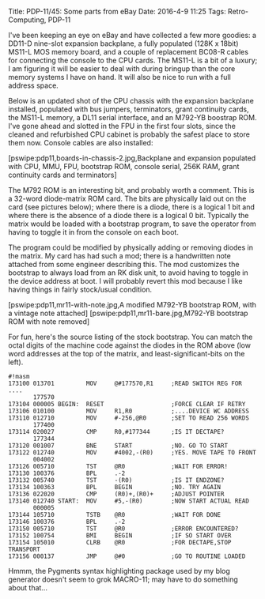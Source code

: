 Title: PDP-11/45: Some parts from eBay
Date: 2016-4-9 11:25
Tags: Retro-Computing, PDP-11

I've been keeping an eye on eBay and have collected a few more goodies: a DD11-D nine-slot expansion backplane, a fully
populated (128K x 18bit) MS11-L MOS memory board, and a couple of replacement BC08-R cables for connecting the console
to the CPU cards.  The MS11-L is a bit of a luxury; I am figuring it will be easier to deal with during bringup than
the core memory systems I have on hand.  It will also be nice to run with a full address space.

Below is an updated shot of the CPU chassis with the expansion backplane installed, populated with bus jumpers,
terminators, grant continuity cards, the MS11-L memory, a DL11 serial interface, and an M792-YB boostrap ROM.  I've gone
ahead and slotted in the FPU in the first four slots, since the cleaned and refurbished CPU cabinet is probably the
safest place to store them now.  Console cables are also installed:

[pswipe:pdp11,boards-in-chassis-2.jpg,Backplane and expansion populated with CPU, MMU, FPU, bootstrap ROM, console serial, 256K RAM, grant continuity cards and terminators]

The M792 ROM is an interesting bit, and probably worth a comment.  This is a 32-word diode-matrix ROM card.  The bits
are physically laid out on the card (see pictures below); where there is a diode, there is a logical 1 bit and where
there is the absence of a diode there is a logical 0 bit.  Typically the matrix would be loaded with a bootstrap program,
to save the operator from having to toggle it in from the console on each boot.

The program could be modified by physically adding or removing diodes in the matrix.  My card has had such a mod; there
is a handwritten note attached from some engineer describing this.  The mod customizes the bootstrap to always load
from an RK disk unit, to avoid having to toggle in the device address at boot.  I will probably revert this mod because
I like having things in fairly stock/usual condition.

[pswipe:pdp11,mr11-with-note.jpg,A modified M792-YB bootstrap ROM, with a vintage note attached]
[pswipe:pdp11,mr11-bare.jpg,M792-YB bootstrap ROM with note removed]

For fun, here's the source listing of the stock bootstrap.  You can match the octal digits of the machine code against
the diodes in the ROM above (low word addresses at the top of the matrix, and least-significant-bits on the left).

    #!masm
    173100 013701         MOV     @#177570,R1     ;READ SWITCH REG FOR ....
           177570
    173104 000005 BEGIN:  RESET                   ;FORCE CLEAR IF RETRY
    173106 010100         MOV     R1,R0           ;....DEVICE WC ADDRESS
    173110 012710         MOV     #-256,@R0       ;SET TO READ 256 WORDS
           177400
    173114 020027         CMP     R0,#177344      ;IS IT DECTAPE?
           177344
    173120 001007         BNE     START           ;NO. GO TO START
    173122 012740         MOV     #4002,-(R0)     ;YES. MOVE TAPE TO FRONT
           004002
    173126 005710         TST     @R0             ;WAIT FOR ERROR!
    173130 100376         BPL     .-2
    173132 005740         TST     -(R0)           ;IS IT ENDZONE?
    173134 100363         BPL     BEGIN           ;NO. TRY AGAIN
    173136 022020         CMP     (R0)+,(R0)+     ;ADJUST POINTER
    173140 012740 START:  MOV     #5,-(R0)        ;NOW START ACTUAL READ
           000005
    173144 105710         TSTB    @R0             ;WAIT FOR DONE
    173146 100376         BPL     .-2
    173150 005710         TST     @R0             ;ERROR ENCOUNTERED?
    173152 100754         BMI     BEGIN           ;IF SO START OVER
    173154 105010         CLRB    @R0             ;FOR DECTAPE,STOP TRANSPORT
    173156 000137         JMP     @#0             ;GO TO ROUTINE LOADED

Hmmm, the Pygments syntax highlighting package used by my blog generator doesn't seem to grok MACRO-11; may have to
do something about that...
